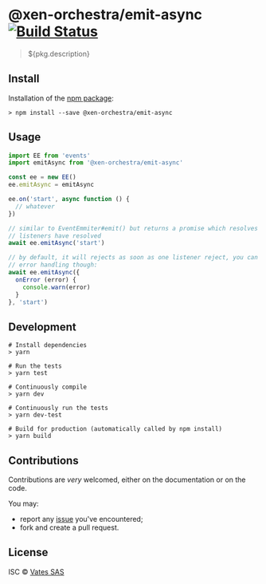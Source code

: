 # @xen-orchestra/emit-async [![Build Status](https://travis-ci.org/${pkg.shortGitHubPath}.png?branch=master)](https://travis-ci.org/${pkg.shortGitHubPath})

> ${pkg.description}

## Install

Installation of the [npm package](https://npmjs.org/package/@xen-orchestra/emit-async):

```
> npm install --save @xen-orchestra/emit-async
```

## Usage

```js
import EE from 'events'
import emitAsync from '@xen-orchestra/emit-async'

const ee = new EE()
ee.emitAsync = emitAsync

ee.on('start', async function () {
  // whatever
})

// similar to EventEmmiter#emit() but returns a promise which resolves when all
// listeners have resolved
await ee.emitAsync('start')

// by default, it will rejects as soon as one listener reject, you can customise
// error handling though:
await ee.emitAsync({
  onError (error) {
    console.warn(error)
  }
}, 'start')
```

## Development

```
# Install dependencies
> yarn

# Run the tests
> yarn test

# Continuously compile
> yarn dev

# Continuously run the tests
> yarn dev-test

# Build for production (automatically called by npm install)
> yarn build
```

## Contributions

Contributions are *very* welcomed, either on the documentation or on
the code.

You may:

- report any [issue](https://github.com/vatesfr/xen-orchestra/issues)
  you've encountered;
- fork and create a pull request.

## License

ISC © [Vates SAS](https://vates.fr)
